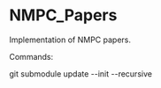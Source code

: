 # NMPC_Papers

Implementation of NMPC papers. 


Commands:

git submodule update --init --recursive

